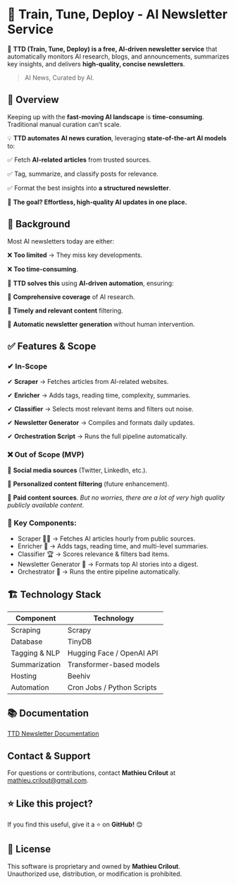 # 📢 Train, Tune, Deploy - AI Newsletter Service

🚀 **TTD (Train, Tune, Deploy) is a free, AI-driven newsletter service** that automatically monitors AI research, blogs, and announcements, summarizes key insights, and delivers **high-quality, concise newsletters**.

> AI News, Curated by AI.

## 📌 Overview

Keeping up with the **fast-moving AI landscape** is **time-consuming**. Traditional manual curation can’t scale.

💡 **TTD automates AI news curation**, leveraging **state-of-the-art AI models** to:

✅ Fetch **AI-related articles** from trusted sources.

✅ Tag, summarize, and classify posts for relevance.

✅ Format the best insights into **a structured newsletter**.

🔎 **The goal? Effortless, high-quality AI updates in one place.**

## 📜 Background

Most AI newsletters today are either:

❌ **Too limited** → They miss key developments.

❌ **Too time-consuming**.

🧠 **TTD solves this** using **AI-driven automation**, ensuring:

🔹 **Comprehensive coverage** of AI research.

🔹 **Timely and relevant content** filtering.

🔹 **Automatic newsletter generation** without human intervention.

## ✅ Features & Scope

### ✔ In-Scope

✔ **Scraper** → Fetches articles from AI-related websites.

✔ **Enricher** → Adds tags, reading time, complexity, summaries.

✔ **Classifier** → Selects most relevant items and filters out noise.

✔ **Newsletter Generator** → Compiles and formats daily updates.

✔ **Orchestration Script** → Runs the full pipeline automatically.

### ❌ Out of Scope (MVP)

🚫 **Social media sources** (Twitter, LinkedIn, etc.).

🚫 **Personalized content filtering** (future enhancement).

🚫 **Paid content sources**. *But no worries, there are a lot of very high quality publicly available content*.

### 📌 Key Components:

- Scraper 🕵️‍♂️ → Fetches AI articles hourly from public sources.
- Enricher 🤖 → Adds tags, reading time, and multi-level summaries.
- Classifier 🏆 → Scores relevance & filters bad items.
- Newsletter Generator 📝 → Formats top AI stories into a digest.
- Orchestrator 🔄 → Runs the entire pipeline automatically.

## 🏗 Technology Stack

| Component | Technology |
| --- | --- |
| Scraping            | Scrapy                       |
| Database            | TinyDB                       |
| Tagging & NLP       | Hugging Face / OpenAI API    |
| Summarization       | Transformer-based models     |
| Hosting             | Beehiv                       |
| Automation          | Cron Jobs / Python Scripts   |

## 📚 Documentation

[TTD Newsletter Documentation](docs/README.md)

##  Contact & Support

For questions or contributions, contact **Mathieu Crilout** at <mathieu.crilout@gmail.com>.

## ⭐ Like this project?

If you find this useful, give it a ⭐ on **GitHub!** 😊

## 📜 License
This software is proprietary and owned by **Mathieu Crilout**.  
Unauthorized use, distribution, or modification is prohibited.  